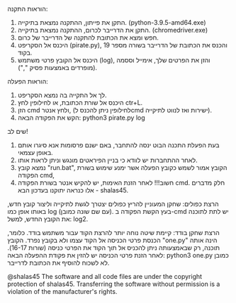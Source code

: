 הוראות התקנה:
1. התקן את פייתון, ההתקנה נמצאת בתיקייה. (python-3.9.5-amd64.exe)
2. התקן את הדרייבר לכרום, ההתקנה נמצאת בתיקייה. (chromedriver.exe)
3. חפש ומצא את הכתובת להתקנה של הדרייבר של כרום.
4. היכנס אל הסקריפט (pirate.py), והכנס את הכתובת של הדרייבר בשורה מספר 19 בקוד.
5. היכנס אל הקובץ פרטי משתמש (log), והזן את הפרטים שלך, אימייל וססמה (מופרדים באמצעות פסיק ",").

הוראות הפעלה:
1. לך אל התקייה בה נמצא הסקריפט.
2. היכנס אל שורת הכתובת, או לחילופין לחץ ctr+L.
3. הזן cmd ולחץ אנטר, (לחילופין ניתן להכנס לcmd ישירות ואז לנווט לתיקייה).
4. הקש את הפקודה הבאה: python3 pirate.py log

שים לב!
1. בעת הפעלת התכנה הבוט ינסה להתחבר, באם ישנם פרסומות אנא סיגרו אותם באופן עצמאי.
2. לאחר ההתחברות יש לוודא כי בניין הפיראטים מונגש וניתן לראות אותו.
3. נמצא קובץ "run.bat", הקובץ אמור לשמש כקובץ הפעלה אשר ימנע שימוש בשורת הפקודה cmd, 
4.  חשוב!!! לאחר הזנת האימות, יש להקיש אנטר בשורת הפקודה cmd.
חלק מדברים אלו כנראה יתוקנו בעדכון הבא - shalas45.

הרצת כפולים:
שחקן המעוניין להריץ כפולים יצטרך לגשת לתיקייה וליצור קובץ חדש, באותו אופן כמו log (עם שם שונה כמובן).
בעץ הקשת הפקודה ב-cmd יש לתת לתוכנה את הקובץ החדש, למשל: log2.

הרצת שחקן בודד:
קיימת שיטה נוחה יותר להרצת הקוד עבור משתמש בודד.
כלומר, הכנסת פרטי הכניסה אל הקוד עצמו ולא בקובץ נפרד.
הקובץ "one.py" הינה אותה תוכנה, רק שבאמצעותה ניתן להכניס אל תוך הקוד את הפרטי כניסה (שורות 16-17).
לאחר הזנת פרטי הכניסה יש להזין את פקודת ההפעלה הבאה: python3 one.py
כמובן לא לשכוח להוסיף את הכתובת לדרייבר.

@shalas45
The software and all code files are under the copyright protection of shalas45.
Transferring the software without permission is a violation of the manufacturer's rights.

